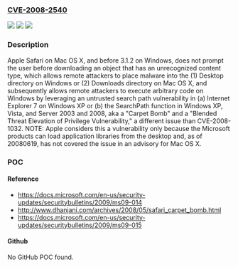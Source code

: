 ### [CVE-2008-2540](https://cve.mitre.org/cgi-bin/cvename.cgi?name=CVE-2008-2540)
![](https://img.shields.io/static/v1?label=Product&message=n%2Fa&color=blue)
![](https://img.shields.io/static/v1?label=Version&message=n%2Fa&color=blue)
![](https://img.shields.io/static/v1?label=Vulnerability&message=n%2Fa&color=brighgreen)

### Description

Apple Safari on Mac OS X, and before 3.1.2 on Windows, does not prompt the user before downloading an object that has an unrecognized content type, which allows remote attackers to place malware into the (1) Desktop directory on Windows or (2) Downloads directory on Mac OS X, and subsequently allows remote attackers to execute arbitrary code on Windows by leveraging an untrusted search path vulnerability in (a) Internet Explorer 7 on Windows XP or (b) the SearchPath function in Windows XP, Vista, and Server 2003 and 2008, aka a "Carpet Bomb" and a "Blended Threat Elevation of Privilege Vulnerability," a different issue than CVE-2008-1032. NOTE: Apple considers this a vulnerability only because the Microsoft products can load application libraries from the desktop and, as of 20080619, has not covered the issue in an advisory for Mac OS X.

### POC

#### Reference
- https://docs.microsoft.com/en-us/security-updates/securitybulletins/2009/ms09-014
- http://www.dhanjani.com/archives/2008/05/safari_carpet_bomb.html
- https://docs.microsoft.com/en-us/security-updates/securitybulletins/2009/ms09-015

#### Github
No GitHub POC found.

